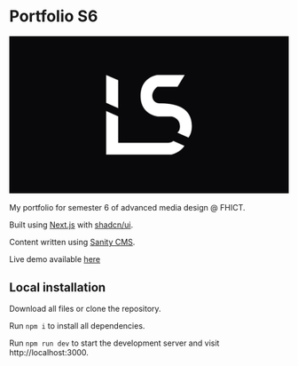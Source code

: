 # Portfolio S6

![Logo](/public/logo/banner.png)

My portfolio for semester 6 of advanced media design @ FHICT.

Built using [Next.js](https://nextjs.org/) with [shadcn/ui](https://ui.shadcn.com/).

Content written using [Sanity CMS](https://www.sanity.io/).

Live demo available [here](https://semester6.lucswinkels.com)

## Local installation

Download all files or clone the repository.

Run `npm i` to install all dependencies.

Run `npm run dev` to start the development server and visit http://localhost:3000.
